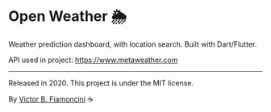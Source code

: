 # Open Weather 🌦

Weather prediction dashboard, with location search. Built with Dart/Flutter.

API used in project: https://www.metaweather.com

----------
Released in 2020. This project is under the MIT license.

By [Victor B. Fiamoncini](https://github.com/Victor-Fiamoncini) ☕️
